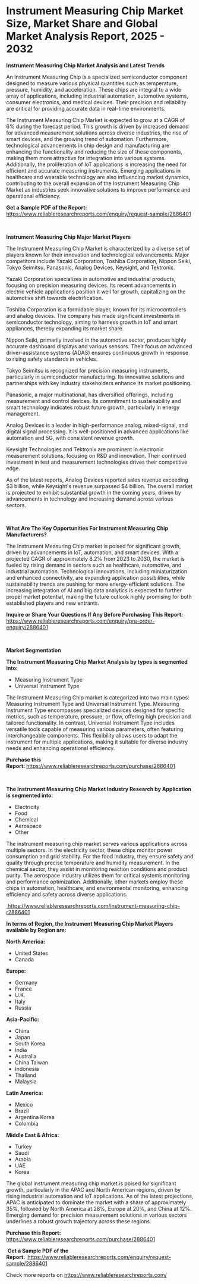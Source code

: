 <p><h1>Instrument Measuring Chip Market Size, Market Share and Global Market Analysis Report, 2025 - 2032</h1></p><p><strong>Instrument Measuring Chip Market Analysis and Latest Trends</strong></p>
<p><p>An Instrument Measuring Chip is a specialized semiconductor component designed to measure various physical quantities such as temperature, pressure, humidity, and acceleration. These chips are integral to a wide array of applications, including industrial automation, automotive systems, consumer electronics, and medical devices. Their precision and reliability are critical for providing accurate data in real-time environments.</p><p>The Instrument Measuring Chip Market is expected to grow at a CAGR of 6% during the forecast period. This growth is driven by increased demand for advanced measurement solutions across diverse industries, the rise of smart devices, and the growing trend of automation. Furthermore, technological advancements in chip design and manufacturing are enhancing the functionality and reducing the size of these components, making them more attractive for integration into various systems. Additionally, the proliferation of IoT applications is increasing the need for efficient and accurate measuring instruments. Emerging applications in healthcare and wearable technology are also influencing market dynamics, contributing to the overall expansion of the Instrument Measuring Chip Market as industries seek innovative solutions to improve performance and operational efficiency.</p></p>
<p><strong>Get a Sample PDF of the Report:&nbsp;</strong> <a href="https://www.reliableresearchreports.com/enquiry/request-sample/2886401?utm_campaign=2203&utm_medium=2&utm_source=Github&utm_content=ia&utm_term=13032025&utm_id=instrument-measuring-chip">https://www.reliableresearchreports.com/enquiry/request-sample/2886401</a></p>
<p>&nbsp;</p>
<p><strong>Instrument Measuring Chip Major Market Players</strong></p>
<p><p>The Instrument Measuring Chip Market is characterized by a diverse set of players known for their innovation and technological advancements. Major competitors include Yazaki Corporation, Toshiba Corporation, Nippon Seiki, Tokyo Seimitsu, Panasonic, Analog Devices, Keysight, and Tektronix.</p><p>Yazaki Corporation specializes in automotive and industrial products, focusing on precision measuring devices. Its recent advancements in electric vehicle applications position it well for growth, capitalizing on the automotive shift towards electrification. </p><p>Toshiba Corporation is a formidable player, known for its microcontrollers and analog devices. The company has made significant investments in semiconductor technology, aiming to harness growth in IoT and smart appliances, thereby expanding its market share.</p><p>Nippon Seiki, primarily involved in the automotive sector, produces highly accurate dashboard displays and various sensors. Their focus on advanced driver-assistance systems (ADAS) ensures continuous growth in response to rising safety standards in vehicles.</p><p>Tokyo Seimitsu is recognized for precision measuring instruments, particularly in semiconductor manufacturing. Its innovative solutions and partnerships with key industry stakeholders enhance its market positioning.</p><p>Panasonic, a major multinational, has diversified offerings, including measurement and control devices. Its commitment to sustainability and smart technology indicates robust future growth, particularly in energy management.</p><p>Analog Devices is a leader in high-performance analog, mixed-signal, and digital signal processing. It is well-positioned in advanced applications like automation and 5G, with consistent revenue growth.</p><p>Keysight Technologies and Tektronix are prominent in electronic measurement solutions, focusing on R&D and innovation. Their continued investment in test and measurement technologies drives their competitive edge.</p><p>As of the latest reports, Analog Devices reported sales revenue exceeding $3 billion, while Keysight's revenue surpassed $4 billion. The overall market is projected to exhibit substantial growth in the coming years, driven by advancements in technology and increasing demand across various sectors.</p></p>
<p>&nbsp;</p>
<p><strong>What Are The Key Opportunities For Instrument Measuring Chip Manufacturers?</strong></p>
<p><p>The Instrument Measuring Chip market is poised for significant growth, driven by advancements in IoT, automation, and smart devices. With a projected CAGR of approximately 8.2% from 2023 to 2030, the market is fueled by rising demand in sectors such as healthcare, automotive, and industrial automation. Technological innovations, including miniaturization and enhanced connectivity, are expanding application possibilities, while sustainability trends are pushing for more energy-efficient solutions. The increasing integration of AI and big data analytics is expected to further propel market potential, making the future outlook highly promising for both established players and new entrants.</p></p>
<p><strong>Inquire or Share Your Questions If Any Before Purchasing This Report:</strong> <a href="https://www.reliableresearchreports.com/enquiry/pre-order-enquiry/2886401?utm_campaign=2203&utm_medium=2&utm_source=Github&utm_content=ia&utm_term=13032025&utm_id=instrument-measuring-chip">https://www.reliableresearchreports.com/enquiry/pre-order-enquiry/2886401</a></p>
<p>&nbsp;</p>
<p><strong>Market Segmentation</strong></p>
<p><strong>The Instrument Measuring Chip Market Analysis by types is segmented into:</strong></p>
<p><ul><li>Measuring Instrument Type</li><li>Universal Instrument Type</li></ul></p>
<p><p>The Instrument Measuring Chip market is categorized into two main types: Measuring Instrument Type and Universal Instrument Type. Measuring Instrument Type encompasses specialized devices designed for specific metrics, such as temperature, pressure, or flow, offering high precision and tailored functionality. In contrast, Universal Instrument Type includes versatile tools capable of measuring various parameters, often featuring interchangeable components. This flexibility allows users to adapt the instrument for multiple applications, making it suitable for diverse industry needs and enhancing operational efficiency.</p></p>
<p><strong>Purchase this Report:&nbsp;</strong><a href="https://www.reliableresearchreports.com/purchase/2886401?utm_campaign=2203&utm_medium=2&utm_source=Github&utm_content=ia&utm_term=13032025&utm_id=instrument-measuring-chip">https://www.reliableresearchreports.com/purchase/2886401</a></p>
<p>&nbsp;</p>
<p><strong>The Instrument Measuring Chip Market Industry Research by Application is segmented into:</strong></p>
<p><ul><li>Electricity</li><li>Food</li><li>Chemical</li><li>Aerospace</li><li>Other</li></ul></p>
<p><p>The instrument measuring chip market serves various applications across multiple sectors. In the electricity sector, these chips monitor power consumption and grid stability. For the food industry, they ensure safety and quality through precise temperature and humidity measurement. In the chemical sector, they assist in monitoring reaction conditions and product purity. The aerospace industry utilizes them for critical systems monitoring and performance optimization. Additionally, other markets employ these chips in automation, healthcare, and environmental monitoring, enhancing efficiency and safety across diverse applications.</p></p>
<p><a href="https://www.reliableresearchreports.com/instrument-measuring-chip-r2886401?utm_campaign=2203&utm_medium=2&utm_source=Github&utm_content=ia&utm_term=13032025&utm_id=instrument-measuring-chip">&nbsp;https://www.reliableresearchreports.com/instrument-measuring-chip-r2886401</a></p>
<p><strong>In terms of Region, the Instrument Measuring Chip Market Players available by Region are:</strong></p>
<p>
    <p> <strong> North America: </strong>
        <ul>
            <li>United States</li>
            <li>Canada</li>
        </ul>
        </p> 
    <p> <strong> Europe: </strong>
        <ul>
            <li>Germany</li>
            <li>France</li>
            <li>U.K.</li>
            <li>Italy</li>
            <li>Russia</li>
        </ul>
        </p> 
    <p> <strong> Asia-Pacific: </strong>
        <ul>
            <li>China</li>
            <li>Japan</li>
            <li>South Korea</li>
            <li>India</li>
            <li>Australia</li>
            <li>China Taiwan</li>
            <li>Indonesia</li>
            <li>Thailand</li>
            <li>Malaysia</li>
        </ul>
        </p> 
    <p> <strong> Latin America: </strong>
        <ul>
            <li>Mexico</li>
            <li>Brazil</li>
            <li>Argentina Korea</li>
            <li>Colombia</li>
        </ul>
        </p> 
    <p> <strong> Middle East & Africa: </strong>
        <ul>
            <li>Turkey</li>
            <li>Saudi</li>
            <li>Arabia</li>
            <li>UAE</li>
            <li>Korea</li>
        </ul>
    </p>
    </p>
<p><p>The global instrument measuring chip market is poised for significant growth, particularly in the APAC and North American regions, driven by rising industrial automation and IoT applications. As of the latest projections, APAC is anticipated to dominate the market with a share of approximately 35%, followed by North America at 28%, Europe at 20%, and China at 12%. Emerging demand for precision measurement solutions in various sectors underlines a robust growth trajectory across these regions.</p></p>
<p><strong>Purchase this Report: </strong><a href="https://www.reliableresearchreports.com/purchase/2886401?utm_campaign=2203&utm_medium=2&utm_source=Github&utm_content=ia&utm_term=13032025&utm_id=instrument-measuring-chip">https://www.reliableresearchreports.com/purchase/2886401</a></p>
<p>&nbsp;<strong>Get a Sample PDF of the Report:&nbsp;&nbsp;</strong><a href="https://www.reliableresearchreports.com/enquiry/request-sample/2886401?utm_campaign=2203&utm_medium=2&utm_source=Github&utm_content=ia&utm_term=13032025&utm_id=instrument-measuring-chip">https://www.reliableresearchreports.com/enquiry/request-sample/2886401</a></p>
<p><strong></strong></p>
<p>Check more reports on <a href="https://www.reliableresearchreports.com/?utm_campaign=2203&utm_medium=2&utm_source=Github&utm_content=ia&utm_term=13032025&utm_id=instrument-measuring-chip">https://www.reliableresearchreports.com/</a></p>